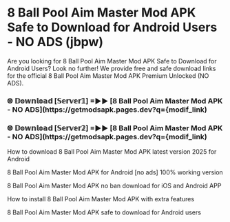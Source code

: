 # 8 Ball Pool Aim Master Mod APK Safe to Download for Android Users - NO ADS (jbpw)

Are you looking for 8 Ball Pool Aim Master Mod APK Safe to Download for Android Users? Look no further! We provide free and safe download links for the official 8 Ball Pool Aim Master Mod APK Premium Unlocked (NO ADS).

<h3> 🌐 𝔻𝕠𝕨𝕟𝕝𝕠𝕒𝕕 [𝕊𝕖𝕣𝕧𝕖𝕣𝟙] =►► [8 Ball Pool Aim Master Mod APK - NO ADS](https://getmodsapk.pages.dev?q={modif_link)</h3>

<h3> 🌐 𝔻𝕠𝕨𝕟𝕝𝕠𝕒𝕕 [𝕊𝕖𝕣𝕧𝕖𝕣𝟚] =►► [8 Ball Pool Aim Master Mod APK - NO ADS](https://getmodsapk.pages.dev?q={modif_link)</h3>

How to download 8 Ball Pool Aim Master Mod APK latest version 2025 for Android

8 Ball Pool Aim Master Mod APK for Android [no ads] 100% working version

8 Ball Pool Aim Master Mod APK no ban download for iOS and Android APP

How to install 8 Ball Pool Aim Master Mod APK with extra features

8 Ball Pool Aim Master Mod APK safe to download for Android users
